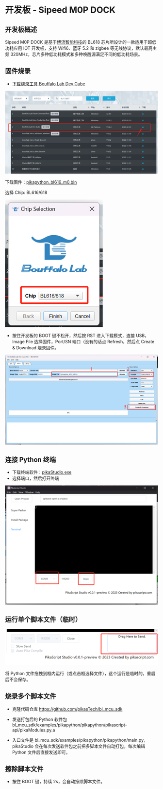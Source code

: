 # 开发板 - Sipeed M0P DOCK

## 开发板概述

Sipeed M0P DOCK 是基于[博流智能科技](http://www.bouffalolab.com/)的 BL618 芯片所设计的一款适用于超低功耗应用 IOT 开发板，支持 Wifi6、蓝牙 5.2 和 zigbee 等无线协议，默认最高主频 320MHz，芯片多种低功耗模式和多种唤醒源满足不同的低功耗场景。

## 固件烧录

- [下载烧录工具 Bouffalo Lab Dev Cube](https://dev.bouffalolab.com/download)

![image-20230220234928461](assets/image-20230220234928461.png)

下载固件：[pikapython_bl616_m0.bin](https://gitee.com/Lyon1998/pikapython/attach_files/1319192/download)

选择 Chip: BL616/618

![image-20230220235021534](assets/image-20230220235021534.png)



- 按住开发板的 BOOT 键不松开，然后按 RST 进入下载模式，连接 USB，Image File 选择固件，Port/SN 端口（没有的话点 Refresh，然后点 Create & Download 烧录固件。

![image-20230220235401746](assets/image-20230220235401746.png)

## 连接 Python 终端

- 下载终端软件：[pikaStudio.exe](https://gitee.com/Lyon1998/pikapython/attach_files/1285327/download)
- 选择端口，然后打开终端

![image-20230220235936917](assets/image-20230220235936917.png)

## 运行单个脚本文件（临时）

![image-20230221000046721](assets/image-20230221000046721.png)

将 Python 文件拖拽到框内运行（或点击框选择文件），这个运行是临时的，重启后不会保存。

## 烧录多个脚本文件

- 克隆代码仓库 https://github.com/pikasTech/bl_mcu_sdk

- 发送打包后的 Python 软件包 bl_mcu_sdk/examples/pikapython/pikapython/pikascript-api/pikaModules.py.a

- 入口文件是 bl_mcu_sdk/examples/pikapython/pikapython/main.py，pikaStudio 会在每次发送软件包之前把多脚本文件自动打包，每次编辑 Python 文件后直接发送即可。

## 擦除脚本文件

- 按住 BOOT 键，持续 2s，会自动擦除脚本文件。
